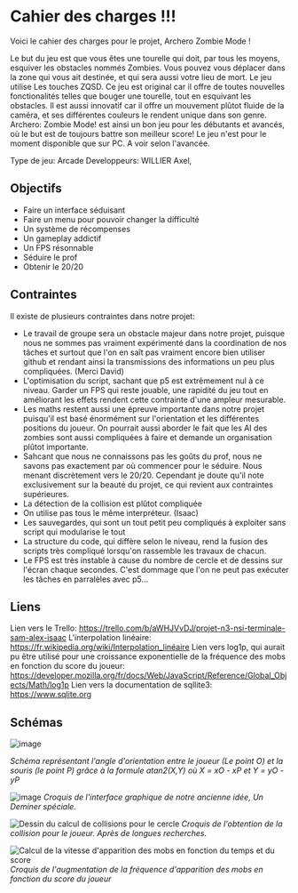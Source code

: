 # Cahier des charges !!!
Voici le cahier des charges pour le projet, Archero Zombie Mode !

Le but du jeu est que vous êtes une tourelle qui doit, par tous les moyens, esquiver les obstacles nommés Zombies. Vous pouvez vous déplacer dans la zone qui vous ait destinée, et qui sera aussi votre lieu de mort.
Le jeu utilise Les touches ZQSD.
Ce jeu est original car il offre de toutes nouvelles fonctionalités telles que bouger une tourelle, tout en esquivant les obstacles.
Il est aussi innovatif car il offre un mouvement plûtot fluide de la caméra, et ses différentes couleurs le rendent unique dans son genre.
Archero: Zombie Mode! est ainsi un bon jeu pour les débutants et avancés, où le but est de toujours battre son meilleur score!
Le jeu n'est pour le moment disponible que sur PC. A voir selon l'avancée.

Type de jeu: Arcade
Developpeurs: WILLIER Axel, 

## Objectifs
- Faire un interface séduisant
- Faire un menu pour pouvoir changer la difficulté
- Un système de récompenses
- Un gameplay addictif
- Un FPS résonnable
- Séduire le prof
- Obtenir le 20/20

## Contraintes

Il existe de plusieurs contraintes dans notre projet:
- Le travail de groupe sera un obstacle majeur dans notre projet, puisque nous ne sommes pas vraiment expérimenté dans la coordination de nos tâches et surtout que l'on en saît pas vraiment encore bien utiliser github et rendant ainsi la transmissions des informations un peu plus compliquées. (Merci David)
- L'optimisation du script, sachant que p5 est extrêmement nul à ce niveau. Garder un FPS qui reste jouable, une rapidité du jeu tout en améliorant les effets rendent cette contrainte d'une ampleur mesurable.
- Les maths restent aussi une épreuve importante dans notre projet puisqu'il est basé énormément sur l'orientation et les différentes positions du joueur. On pourrait aussi aborder le fait que les AI des zombies sont aussi compliquées à faire et demande un organisation plûtot importante.
- Sahcant que nous ne connaissons pas les goûts du prof, nous ne savons pas exactement par où commencer pour le séduire. Nous menant discrètement vers le 20/20. Cependant je doute qu'il note exclusivement sur la beauté du projet, ce qui revient aux contraintes supérieures.
- La détection de la collision est plûtot compliquée
- On utilise pas tous le même interpréteur. (Isaac)
- Les sauvegardes, qui sont un tout petit peu compliqués à exploiter sans script qui modularise le tout
- La structure du code, qui diffère selon le niveau, rend la fusion des scripts très compliqué lorsqu'on rassemble les travaux de chacun.
- Le FPS est très instable à cause du nombre de cercle et de dessins sur l'écran chaque secondes. C'est dommage que l'on ne peut pas exécuter les tâches en parralèles avec p5...

## Liens

Lien vers le Trello: https://trello.com/b/aWHJVvDJ/projet-n3-nsi-terminale-sam-alex-isaac
L'interpolation linéaire: https://fr.wikipedia.org/wiki/Interpolation_linéaire
Lien vers log1p, qui aurait pu être utilisé pour une croissance exponentielle de la fréquence des mobs en fonction du score du joueur: https://developer.mozilla.org/fr/docs/Web/JavaScript/Reference/Global_Objects/Math/log1p
Lien vers la documentation de sqllite3: https://www.sqlite.org

## Schémas

![image](https://github.com/user-attachments/assets/82a39611-9535-4ce3-81ae-9dec0ab30040)

*Schéma représentant l'angle d'orientation entre le joueur (Le point O) et la souris (le point P) grâce à la formule atan2(X,Y) où X = xO - xP et Y = yO - yP*

![image](https://github.com/user-attachments/assets/2b8577b3-afb7-4a5b-b984-b50f5ab5e998)
*Croquis de l'interface graphique de notre ancienne idée, Un Deminer spéciale.*

![Dessin du calcul de collisions pour le cercle](https://github.com/user-attachments/assets/3bea7350-9f70-4a83-a372-d9af34f71471)
*Croquis de l'obtention de la collision pour le joueur. Après de longues recherches.*

![Calcul de la vitesse d'apparition des mobs en fonction du temps et du score](https://github.com/user-attachments/assets/baaf6db4-7bd2-4590-88a9-56b51be7be78)
*Croquis de l'augmentation de la fréquence d'apparition des mobs en fonction du score du joueur*
